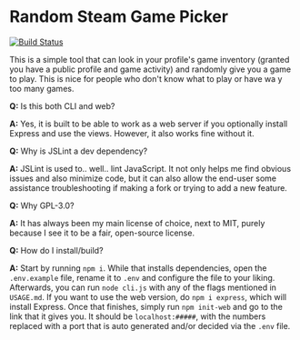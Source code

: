 # Random Steam Game Picker
[![Build Status](https://travis-ci.org/doamatto/steam-game-randomizer.svg?branch=master)](https://travis-ci.org/doamatto/steam-game-randomizer)

This is a simple tool that can look in your profile's game inventory (granted you have a public profile and game activity) and randomly give you a game to play. This is nice for people who don't know what to play or have wa y too many games.

**Q:** Is this both CLI and web?

**A:** Yes, it is built to be able to work as a web server if you optionally install Express and use the views. However, it also works fine without it.

**Q:** Why is JSLint a dev dependency?

**A:** JSLint is used to.. well.. lint JavaScript. It not only helps me find obvious issues and also minimize code, but it can also allow the end-user some assistance troubleshooting if making a fork or trying to add a new feature.

**Q:** Why GPL-3.0?

**A:** It has always been my main license of choice, next to MIT, purely because I see it to be a fair, open-source license. 

**Q:** How do I install/build?

**A:** Start by running `npm i`. While that installs dependencies, open the `.env.example` file, rename it to `.env` and configure the file to your liking. Afterwards, you can run `node cli.js` with any of the flags mentioned in `USAGE.md`. If you want to use the web version, do `npm i express`, which will install Express. Once that finishes, simply run `npm init-web` and go to the link that it gives you. It should be `localhost:#####`, with the numbers replaced with a port that is auto generated and/or decided via the `.env` file.

